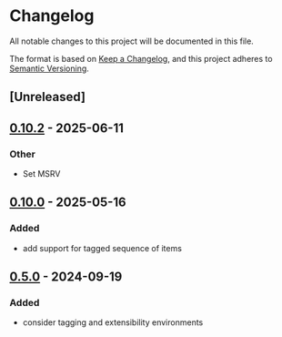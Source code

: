 # Changelog
All notable changes to this project will be documented in this file.

The format is based on [Keep a Changelog](https://keepachangelog.com/en/1.0.0/),
and this project adheres to [Semantic Versioning](https://semver.org/spec/v2.0.0.html).

## [Unreleased]

## [0.10.2](https://github.com/Rawk/rasn-compiler/compare/rasn-compiler-derive-v0.10.1...rasn-compiler-derive-v0.10.2) - 2025-06-11

### Other

- Set MSRV

## [0.10.0](https://github.com/librasn/compiler/compare/rasn-compiler-derive-v0.9.0...rasn-compiler-derive-v0.10.0) - 2025-05-16

### Added

- add support for tagged sequence of items

## [0.5.0](https://github.com/librasn/compiler/compare/rasn-compiler-derive-v0.4.0...rasn-compiler-derive-v0.5.0) - 2024-09-19

### Added

- consider tagging and extensibility environments
